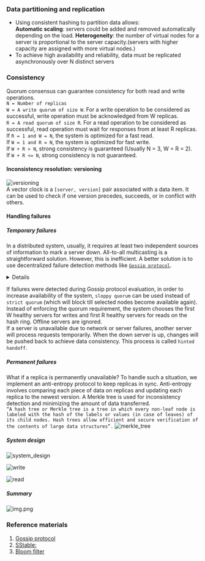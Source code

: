 ### Data partitioning and replication
* Using consistent hashing to partition data allows:  
  **Automatic scaling**: servers could be added and removed automatically depending on the load.
  **Heterogeneity**: the number of virtual nodes for a server is proportional to the server capacity.(servers with higher capacity are assigned with more virtual nodes.)
* To achieve high availability and reliability, data must be replicated asynchronously over N distinct servers
### Consistency
Quorum consensus can guarantee consistency for both read and write operations.  
`N = Number of replicas`  
`W = A write quorum of size W`. For a write operation to be considered as successful, write operation must be acknowledged from W replicas.  
`R = A read quorum of size R`. For a read operation to be considered as successful, read operation must wait for responses from at least R replicas.  
If `R = 1 and W = N`, the system is optimized for a fast read.  
If `W = 1 and R = N`, the system is optimized for fast write.  
If `W + R > N`, strong consistency is guaranteed (Usually N = 3, W = R = 2).  
If `W + R <= N`, strong consistency is not guaranteed.  

#### Inconsistency resolution: versioning  

![versioning](https://puml-demo.herokuapp.com/github/AndreiYu/systems_design/blob/master/key_value_store/versioning.puml)  
A vector clock is a `[server, version]` pair associated with a data item. It can be used to check if one version precedes, succeeds, or in conflict with others.  

#### Handling failures

##### Temporary failures
In a distributed system, usually, it requires at least two independent sources of information to mark a server down.
All-to-all multicasting is a straightforward solution. However, this is inefficient.
A better solution is to use decentralized failure detection methods like [`Gossip protocol`](https://martinfowler.com/articles/patterns-of-distributed-systems/gossip-dissemination.html).
<details>
Gossip protocol works in the following way:  

• Each node maintains a node membership list, which contains member IDs and heartbeat counters.  
• Each node periodically increments its heartbeat counter.  
• Each node periodically sends heartbeats to a set of random nodes, which in turn propagate to another set of nodes.  
• Once nodes receive heartbeats, membership list is updated to the latest info.  
• If the heartbeat has not increased for more than predefined periods, the member is considered as offline.  

The cluster node receiving the gossip message inspects the metadata it has and finds:    
* The values which are in the incoming message but not available in this node's state map  
* The values which it has but the incoming Gossip message does not have  

The higher version value is chosen when the node has the values present in the incoming message  
It then adds the missing values to its own state map. Whatever values were missing from the incoming message, are returned as a response.
The cluster node sending the Gossip message adds the values it gets from the gossip response to its own state.  
</details>

If failures were detected during Gossip protocol evaluation, in order to increase availability of the system, `sloppy quorum` can be used instead of `strict quorum` (which will block till selected nodes become available again).
Instead of enforcing the quorum requirement, the system chooses the first W healthy servers for writes and first R healthy servers for reads on the hash ring. Offline servers are ignored.  
If a server is unavailable due to network or server failures, another server will process  requests temporarily. When the down server is up, changes will be pushed back to achieve  data consistency. This process is called `hinted handoff`.

##### Permanent failures

What if a replica is permanently unavailable? To handle such a situation, we implement an anti-entropy protocol to keep replicas in sync. Anti-entropy involves comparing each piece of data on replicas and updating each replica to the newest version. A Merkle tree is used for inconsistency detection and minimizing the amount of data transferred.  
```“A hash tree or Merkle tree is a tree in which every non-leaf node is labeled with the hash of the labels or values (in case of leaves) of its child nodes. Hash trees allow efficient and secure verification of the contents of large data structures”.```
![merkle_tree](https://puml-demo.herokuapp.com/github/AndreiYu/systems_design/blob/master/key_value_store/merkle_tree.puml)

##### System design

![system_design](https://puml-demo.herokuapp.com/github/AndreiYu/systems_design/blob/master/key_value_store/high_level_design.puml)  

![write](https://puml-demo.herokuapp.com/github/AndreiYu/systems_design/blob/master/key_value_store/write.puml)  

![read](https://puml-demo.herokuapp.com/github/AndreiYu/systems_design/blob/master/key_value_store/read.puml)  

##### Summary

![img.png](img.png)

### Reference materials
1) [Gossip protocol](https://martinfowler.com/articles/patterns-of-distributed-systems/gossip-dissemination.html)
2) [SStable:](https://www.igvita.com/2012/02/06/sstable-and-log-structured-storage-leveldb/)
3) [Bloom filter](https://en.wikipedia.org/wiki/Bloom_filter)